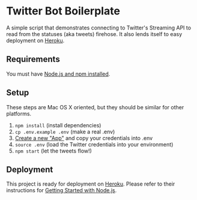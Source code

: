# Twitter Bot Boilerplate
A simple script that demonstrates connecting to Twitter's Streaming API to read from the statuses (aka tweets) firehose. It also lends itself to easy deployment on [Heroku](https://www.heroku.com/).

## Requirements
You must have [Node.js and npm installed](http://nodejs.org/).

## Setup
These steps are Mac OS X oriented, but they should be similar for other platforms.

1. ```npm install``` (install dependencies)
2. ```cp .env.example .env``` (make a real .env)
3. [Create a new "App"](https://apps.twitter.com/) and copy your credentials into .env
4. ```source .env``` (load the Twitter credentials into your environment)
5. ```npm start``` (let the tweets flow!)

## Deployment
This project is ready for deployment on [Heroku](https://www.heroku.com/). Please refer to their instructions for [Getting Started with Node.js](https://devcenter.heroku.com/articles/getting-started-with-nodejs).